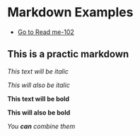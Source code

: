 # Markdown Examples

- [Go to Read me-102](/README.md)

## This is a practic markdown

*This text will be italic*

_This will also be italic_

**This text will be bold**

__This will also be bold__

_You **can** combine them_
